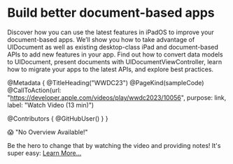 # Build better document-based apps

Discover how you can use the latest features in iPadOS to improve your document-based apps. We’ll show you how to take advantage of UIDocument as well as existing desktop-class iPad and document-based APIs to add new features in your app. Find out how to convert data models to UIDocument, present documents with UIDocumentViewController, learn how to migrate your apps to the latest APIs, and explore best practices.

@Metadata {
   @TitleHeading("WWDC23")
   @PageKind(sampleCode)
   @CallToAction(url: "https://developer.apple.com/videos/play/wwdc2023/10056", purpose: link, label: "Watch Video (13 min)")

   @Contributors {
      @GitHubUser(<replace this with your GitHub handle>)
   }
}

😱 "No Overview Available!"

Be the hero to change that by watching the video and providing notes! It's super easy:
 [Learn More…](https://wwdcnotes.com/documentation/wwdcnotes/contributing)
